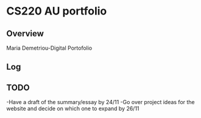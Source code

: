 # CS220 AU portfolio
## Overview
Maria Demetriou-Digital Portofolio

## Log

## TODO
-Have a draft of the summary/essay by 24/11
-Go over project ideas for the website and decide on which one to expand by 26/11
